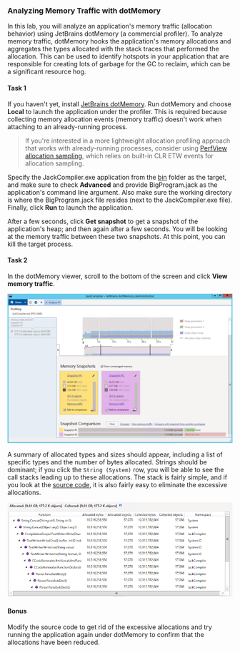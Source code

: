 ### Analyzing Memory Traffic with dotMemory

In this lab, you will analyze an application's memory traffic (allocation behavior) using JetBrains dotMemory (a commercial profiler). To analyze memory traffic, dotMemory hooks the application's memory allocations and aggregates the types allocated with the stack traces that performed the allocation. This can be used to identify hotspots in your application that are responsible for creating lots of garbage for the GC to reclaim, which can be a significant resource hog.

#### Task 1

If you haven't yet, install [JetBrains dotMemory](https://www.jetbrains.com/dotmemory/). Run dotMemory and choose **Local** to launch the application under the profiler. This is required because collecting memory allocation events (memory traffic) doesn't work when attaching to an already-running process.

> If you're interested in a more lightweight allocation profiling approach that works with already-running processes, consider using [PerfView allocation sampling](../perf-perfview-netallocs), which relies on built-in CLR ETW events for allocation sampling.

Specify the JackCompiler.exe application from the [bin](../perf-perfview-netallocs/bin) folder as the target, and make sure to check **Advanced** and provide BigProgram.jack as the application's command line argument. Also make sure the working directory is where the BigProgram.jack file resides (next to the JackCompiler.exe file). Finally, click **Run** to launch the application.

After a few seconds, click **Get snapshot** to get a snapshot of the application's heap; and then again after a few seconds. You will be looking at the memory traffic between these two snapshots. At this point, you can kill the target process.

#### Task 2

In the dotMemory viewer, scroll to the bottom of the screen and click **View memory traffic**.

![dotMemory viewer](figure1.png)

A summary of allocated types and sizes should appear, including a list of specific types and the number of bytes allocated. Strings should be dominant; if you click the `String (System)` row, you will be able to see the call stacks leading up to these allocations. The stack is fairly simple, and if you look at the [source code](../perf-perfview-netallocs/src), it is also fairly easy to eliminate the excessive allocations.

![dotMemory allocation stacks](figure2.png)

#### Bonus

Modify the source code to get rid of the excessive allocations and try running the application again under dotMemory to confirm that the allocations have been reduced.
